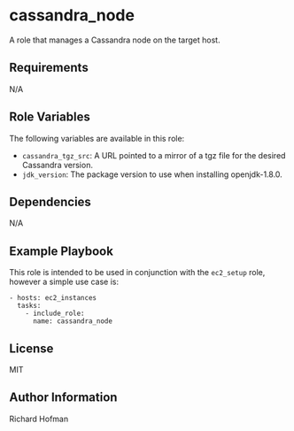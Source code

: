 cassandra_node
=========

A role that manages a Cassandra node on the target host.

Requirements
------------
N/A

Role Variables
--------------

The following variables are available in this role:


* `cassandra_tgz_src`: A URL pointed to a mirror of a tgz file for the desired Cassandra version.
* `jdk_version`: The package version to use when installing openjdk-1.8.0.

Dependencies
------------
N/A

Example Playbook
----------------

This role is intended to be used in conjunction with the `ec2_setup` role, however a simple use case is:

    - hosts: ec2_instances
      tasks:
        - include_role:
          name: cassandra_node

License
-------

MIT

Author Information
------------------

Richard Hofman